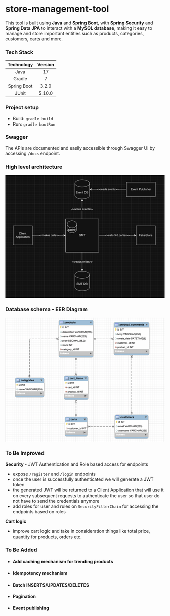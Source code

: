 # store-management-tool

This tool is built using **Java** and **Spring Boot**, with **Spring Security** and **Spring Data JPA** to interact with a **MySQL database**, making it easy to manage and store important entities such as products, categories, customers, carts and more.

### Tech Stack
| Technology  | Version |
|:-----------:|:-------:|
|    Java     |   17    |
|   Gradle    |    7    |
| Spring Boot |  3.2.0  |
|    JUnit    | 5.10.0  |

### Project setup
* Build: `gradle build`
* Run: `gradle bootRun`

### Swagger
The APIs are documented and easily accessible through Swagger UI by accessing ```/docs``` endpoint.

### High level architecture
![Screenshot](images/HighLevelDiagram.png)

### Database schema - EER Diagram
![Screenshot](images/EERDiagram.png)

### To Be Improved
**Security** - JWT Authentication and Role based access for endpoints

* expose ```/register``` and ```/login``` endpoints
* once the user is successfully authenticated we will generate a JWT token
* the generated JWT will be returned to a Client Application that will use it on every subsequent requests to authenticate the user so that user do not have to send the credentials anymore
* add roles for user and rules on ```SecurityFilterChain``` for accessing the endpoints based on roles

**Cart logic**
* improve cart logic and take in consideration things like total price, quantity for products, orders etc.

### To Be Added
* #### Add caching mechanism for trending products
* #### Idempotency mechanism
* #### Batch INSERTS/UPDATES/DELETES
* #### Pagination
* #### Event publishing
